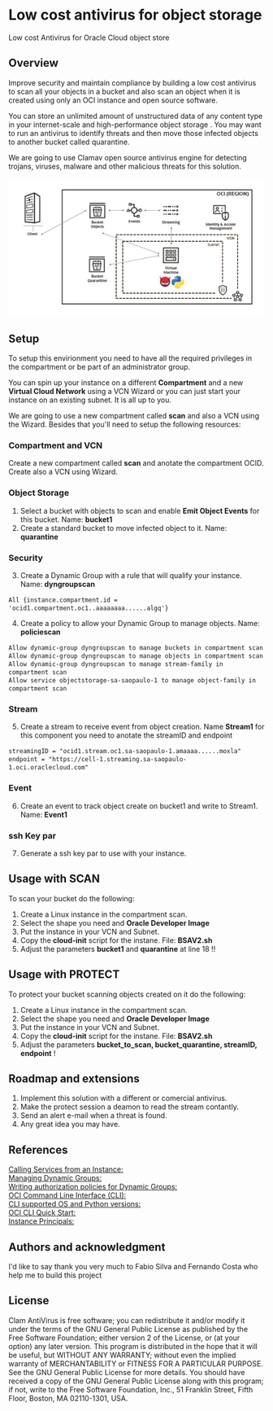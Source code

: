 # Low cost antivirus for object storage

Low cost Antivirus for Oracle Cloud object store 

## Overview

Improve security and maintain compliance by building a low cost antivirus to scan all your objects in a bucket and also scan an object when it is created using only an OCI instance and open source software.

You can store an unlimited amount of unstructured data of any content type in your internet-scale and high-performance object storage . You may want to run an antivirus to identify threats and then move those infected objects to another bucket called quarantine.

We are going to use Clamav open source antivirus engine for detecting trojans, viruses, malware and other malicious threats for this solution.

![AVobj1.JPG](https://github.com/Everson4t/antivirus-for-objectstore/blob/main/images/AVobj1.JPG)

## Setup

To setup this envirionment you need to have all the required privileges in the compartment or be part of an administrator group.

You can spin up your instance on a different **Compartment** and a new **Virtual Cloud Network** using a VCN Wizard or you can just start your instance on an existing subnet. It is all up to you.

We are going to use a new compartment called **scan** and also a VCN using the Wizard. Besides that you'll need to setup the following resources:

### Compartment and VCN
Create a new compartment called **scan** and anotate the compartment OCID. Create also a VCN using Wizard. 

### Object Storage

1. Select a bucket with objects to scan and enable **Emit Object Events** for this bucket. Name: **bucket1**
2. Create a standard bucket to move infected object to it. Name: **quarantine**

### Security 

3. Create a Dynamic Group with a rule that will qualify your instance. Name: **dyngroupscan**
``` 
All {instance.compartment.id = 'ocid1.compartment.oc1..aaaaaaaa......algq'} 
 ```
4. Create a policy to allow your Dynamic Group to manage objects. Name: **policiescan**
```oci
Allow dynamic-group dyngroupscan to manage buckets in compartment scan
Allow dynamic-group dyngroupscan to manage objects in compartment scan
Allow dynamic-group dyngroupscan to manage stream-family in compartment scan
Allow service objectstorage-sa-saopaulo-1 to manage object-family in compartment scan
```
### Stream

5. Create a stream to receive event from object creation. Name **Stream1**
for this component you need to anotate the streamID and endpoint 
```
streamingID = "ocid1.stream.oc1.sa-saopaulo-1.amaaaa......moxla"
endpoint = "https://cell-1.streaming.sa-saopaulo-1.oci.oraclecloud.com"
```
### Event
6. Create an event to track object create on bucket1 and write to Stream1. Name: **Event1**

### ssh Key par 
7. Generate a ssh key par to use with your instance.

## Usage with SCAN 

To scan your bucket do the following:
1. Create a Linux instance in the compartment scan.
2. Select the shape you need and **Oracle Developer Image**
3. Put the instance in your VCN and Subnet. 
4. Copy the **cloud-init** script for the instane. File: **BSAV2.sh**
5. Adjust the parameters **bucket1**  and **quarantine** at line 18 !!

## Usage with PROTECT

To protect your bucket scanning objects created on it do the following:
1. Create a Linux instance in the compartment scan.
2. Select the shape you need and **Oracle Developer Image**
3. Put the instance in your VCN and Subnet. 
4. Copy the **cloud-init** script for the instane. File: **BSAV2.sh**
5. Adjust the parameters **bucket_to_scan, bucket_quarantine, streamID, endpoint** !

## Roadmap and extensions 

1. Implement this solution with a different or comercial antivirus.  
2. Make the protect session a deamon to read the stream contantly.
3. Send an alert e-mail when a threat is found. 
4. Any great idea you may have.

## References

[Calling Services from an Instance:](https://docs.cloud.oracle.com/en-us/iaas/Content/Identity/Tasks/callingservicesfrominstances.htm) \
[Managing Dynamic Groups:](https://docs.cloud.oracle.com/en-us/iaas/Content/Identity/Tasks/managingdynamicgroups.htm) \
[Writing authorization policies for Dynamic Groups:](https://docs.cloud.oracle.com/en-us/iaas/Content/Identity/Tasks/callingservicesfrominstances.htm#Writing) \
[OCI Command Line Interface (CLI):](https://docs.cloud.oracle.com/en-us/iaas/Content/API/Concepts/cliconcepts.htm) \
[CLI supported OS and Python versions:](https://docs.cloud.oracle.com/en-us/iaas/Content/API/Concepts/cliconcepts.htm#SupportedPythonVersionsandOperatingSystems) \
[OCI CLI Quick Start:](https://docs.cloud.oracle.com/en-us/iaas/Content/API/SDKDocs/cliinstall.htm) \
[Instance Principals:](https://blogs.oracle.com/cloud-infrastructure/announcing-instance-principals-for-identity-and-access-management)

## Authors and acknowledgment

I'd like to say thank you very much to Fabio Silva and Fernando Costa who help me to build this project

## License

Clam AntiVirus is free software; you can redistribute it and/or modify it under the terms of the GNU General Public License as published by the Free Software Foundation; either version 2 of the License, or (at your option) any later version. This program is distributed in the hope that it will be useful, but WITHOUT ANY WARRANTY; without even the implied warranty of MERCHANTABILITY or FITNESS FOR A PARTICULAR PURPOSE. See the GNU General Public License for more details. You should have received a copy of the GNU General Public License along with this program; if not, write to the Free Software Foundation, Inc., 51 Franklin Street, Fifth Floor, Boston, MA 02110-1301, USA.
